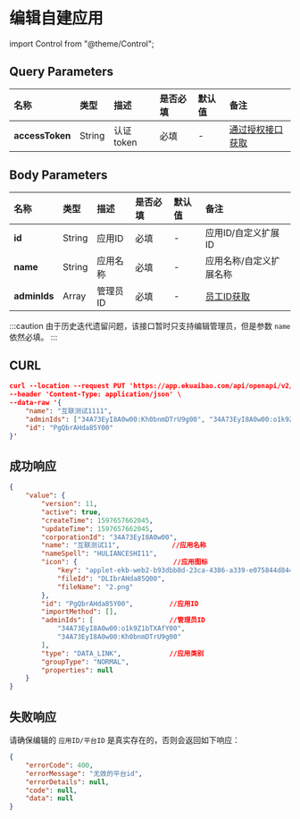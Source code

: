 # 编辑自建应用

import Control from "@theme/Control";

<Control
method="PUT"
url="/api/openapi/v2/datalink/editPlatform"
/>

## Query Parameters

| 名称 | 类型 | 描述 | 是否必填 | 默认值 | 备注 |
| :--- | :--- | :--- | :--- |:--- | :--- |
| **accessToken** | String | 认证token | 必填 | - | [通过授权接口获取](/docs/open-api/getting-started/auth)  |

## Body Parameters

| 名称 | 类型 | 描述 | 是否必填 | 默认值 | 备注 |
| :--- | :--- | :--- | :--- |:--- | :--- |
| **id**       | String | 应用ID  | 必填 | - | 应用ID/自定义扩展ID |
| **name**     | String | 应用名称 | 必填 | - | 应用名称/自定义扩展名称 |
| **adminIds** | Array  | 管理员ID | 必填 | - | [员工ID获取](/docs/open-api/corporation/get-staff-ids) |

:::caution
由于历史迭代遗留问题，该接口暂时只支持编辑管理员，但是参数 `name` 依然必填。
:::

## CURL
```json
curl --location --request PUT 'https://app.ekuaibao.com/api/openapi/v2/datalink/editPlatform?accessToken=cxEbrzNJSA3A00' \
--header 'Content-Type: application/json' \
--data-raw '{
    "name": "互联测试1111",
    "adminIds": ["34A73EyI8A0w00:Kh0bnmDTrU9g00", "34A73EyI8A0w00:o1k9Z1bTXAfY00"],
    "id": "PgQbrAHda85Y00"
}'
```

## 成功响应
```json
{
    "value": {
        "version": 11,
        "active": true,
        "createTime": 1597657662045,
        "updateTime": 1597657662045,
        "corporationId": "34A73EyI8A0w00",
        "name": "互联测试11",             //应用名称
        "nameSpell": "HULIANCESHI11",  
        "icon": {                        //应用图标
            "key": "applet-ekb-web2-b93dbb8d-23ca-4386-a339-e075844d8440-2.png",
            "fileId": "DLIbrAHda85Q00",
            "fileName": "2.png"
        },
        "id": "PgQbrAHda85Y00",         //应用ID
        "importMethod": [], 
        "adminIds": [                   //管理员ID
            "34A73EyI8A0w00:o1k9Z1bTXAfY00",
            "34A73EyI8A0w00:Kh0bnmDTrU9g00"
        ],
        "type": "DATA_LINK",            //应用类别
        "groupType": "NORMAL",
        "properties": null
    }
}
```



## 失败响应
请确保编辑的 `应用ID/平台ID` 是真实存在的，否则会返回如下响应：
```json
{
    "errorCode": 400,
    "errorMessage": "无效的平台id",
    "errorDetails": null,
    "code": null,
    "data": null
}
```


